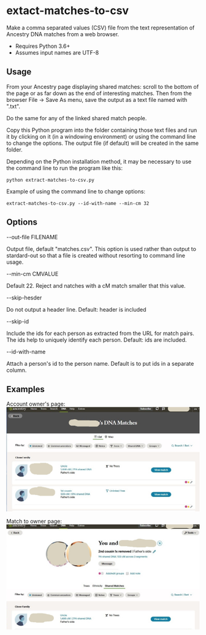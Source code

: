 # extact-matches-to-csv

Make a comma separated values (CSV) file from the text representation of Ancestry DNA matches
from a web browser.

- Requires Python 3.6+
- Assumes input names are UTF-8

## Usage ##

From your Ancestry page displaying shared matches: scroll to the bottom of the page or as
far down as the end of interesting matches. Then from the browser File -> Save As menu, save
the output as a text file named with ".txt".

Do the same for any of the linked shared match people.

Copy this Python program into the folder containing those text files and run it by clicking on
it (in a windowing environment) or using the command line to change the options. The output
file (if default) will be created in the same folder.

Depending on the Python installation method, it may be necessary to use the command line 
to run the program like this:
``` 
python extract-matches-to-csv.py
```

Example of using the command line to change options:
```
extract-matches-to-csv.py --id-with-name --min-cm 32
```



## Options ## 

--out-file FILENAME

Output file, default "matches.csv". This option is used rather than output to stardard-out so
that a file is created without resorting to command line usage.

--min-cm CMVALUE

Default 22. Reject and natches with a cM match smaller that this value.

--skip-hesder

Do not output a header line. Default: header is included

--skip-id

Include the ids for each person as extracted from the URL for match pairs.
The ids help to uniquely identify each person. Default: ids are included.

--id-with-name

Attach a person's id to the person name. Default is to put ids in a separate column.

## Examples ##

Account owner's page:
![account owner](account-screenshot.jpg)

Match to owner page:
![match page](match-screenshot.jpg)
